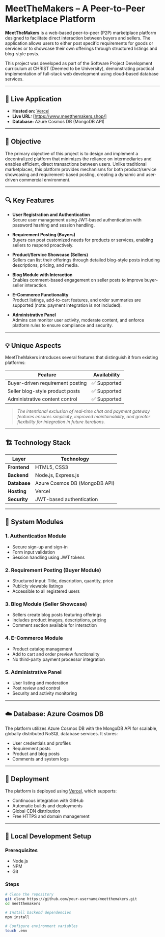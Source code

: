 # MeetTheMakers – A Peer-to-Peer Marketplace Platform

**MeetTheMakers** is a web-based peer-to-peer (P2P) marketplace platform designed to facilitate direct interaction between buyers and sellers. The application allows users to either post specific requirements for goods or services or to showcase their own offerings through structured listings and blog-style posts.

This project was developed as part of the Software Project Development curriculum at CHRIST (Deemed to be University), demonstrating practical implementation of full-stack web development using cloud-based database services.

---

## 🔗 Live Application

- **Hosted on:** [Vercel]([https://vercel.com/arun-m-ps-projects/meetthemakers-app])  
- **Live URL:** [https://www.meetthemakers.shop/]
- **Database:** Azure Cosmos DB (MongoDB API)

---

## 📌 Objective

The primary objective of this project is to design and implement a decentralized platform that minimizes the reliance on intermediaries and enables efficient, direct transactions between users. Unlike traditional marketplaces, this platform provides mechanisms for both product/service showcasing and requirement-based posting, creating a dynamic and user-driven commercial environment.

---

## 🔍 Key Features

- **User Registration and Authentication**  
  Secure user management using JWT-based authentication with password hashing and session handling.

- **Requirement Posting (Buyers)**  
  Buyers can post customized needs for products or services, enabling sellers to respond proactively.

- **Product/Service Showcase (Sellers)**  
  Sellers can list their offerings through detailed blog-style posts including descriptions, pricing, and media.

- **Blog Module with Interaction**  
  Enables comment-based engagement on seller posts to improve buyer-seller interaction.

- **E-Commerce Functionality**  
  Product listings, add-to-cart features, and order summaries are supported (note: payment integration is not included).

- **Administrative Panel**  
  Admins can monitor user activity, moderate content, and enforce platform rules to ensure compliance and security.

---

## 💡 Unique Aspects

MeetTheMakers introduces several features that distinguish it from existing platforms:

| Feature                          | Availability            |
|----------------------------------|--------------------------|
| Buyer-driven requirement posting | ✅ Supported             |
| Seller blog-style product posts  | ✅ Supported             |
| Administrative content control   | ✅ Supported             |

> *The intentional exclusion of real-time chat and payment gateway features ensures simplicity, improved maintainability, and greater flexibility for integration in future iterations.*

---

## 🏗️ Technology Stack

| Layer        | Technology                     |
|--------------|---------------------------------|
| **Frontend** | HTML5, CSS3                    |
| **Backend**  | Node.js, Express.js             |
| **Database** | Azure Cosmos DB (MongoDB API)  |
| **Hosting**  | Vercel                         |
| **Security** | JWT-based authentication        |

---

## 🧩 System Modules

### 1. Authentication Module
- Secure sign-up and sign-in
- Form input validation
- Session handling using JWT tokens

### 2. Requirement Posting (Buyer Module)
- Structured input: Title, description, quantity, price
- Publicly viewable listings
- Accessible to all registered users

### 3. Blog Module (Seller Showcase)
- Sellers create blog posts featuring offerings
- Includes product images, descriptions, pricing
- Comment section available for interaction

### 4. E-Commerce Module
- Product catalog management
- Add to cart and order preview functionality
- No third-party payment processor integration

### 5. Administrative Panel
- User listing and moderation
- Post review and control
- Security and activity monitoring

---

## ☁️ Database: Azure Cosmos DB

The platform utilizes Azure Cosmos DB with the MongoDB API for scalable, globally distributed NoSQL database services. It stores:

- User credentials and profiles
- Requirement posts
- Product and blog posts
- Comments and system logs

---

## 🚀 Deployment

The platform is deployed using [Vercel](https://vercel.com/), which supports:

- Continuous integration with GitHub
- Automatic builds and deployments
- Global CDN distribution
- Free HTTPS and domain management

---

## 🧪 Local Development Setup

### Prerequisites

- Node.js
- NPM
- Git

### Steps

```bash
# Clone the repository
git clone https://github.com/your-username/meetthemakers.git
cd meetthemakers

# Install backend dependencies
npm install

# Configure environment variables
touch .env
